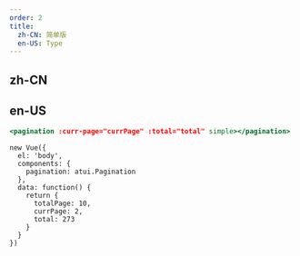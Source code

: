 ```yaml
---
order: 2
title:
  zh-CN: 简单版
  en-US: Type
---
```


## zh-CN



## en-US


````jsx
<pagination :curr-page="currPage" :total="total" simple></pagination>
````

````vue-script
new Vue({
  el: 'body',
  components: {
    pagination: atui.Pagination
  },
  data: function() {
    return {
      totalPage: 10,
      currPage: 2,
      total: 273
    }
  }
})
````
